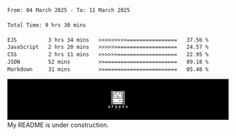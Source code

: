 <!--START_SECTION:waka-->

```txt
From: 04 March 2025 - To: 11 March 2025

Total Time: 9 hrs 30 mins

EJS          3 hrs 34 mins   >>>>>>>>>================   37.56 %
JavaScript   2 hrs 20 mins   >>>>>>===================   24.57 %
CSS          2 hrs 11 mins   >>>>>>===================   22.95 %
JSON         52 mins         >>=======================   09.18 %
Markdown     31 mins         >========================   05.48 %
```

<!--END_SECTION:waka-->

<img src="https://raw.githubusercontent.com/n3xta/image-hosting/main/img/202411032331174.png"/>
My README is under construction. 
